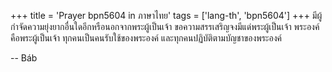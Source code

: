 +++
title = 'Prayer bpn5604 in ภาษาไทย'
tags = ['lang-th', 'bpn5604']
+++
มีผู้กำจัดความยุ่งยากอื่นใดอีกหรือนอกจากพระผู้เป็นเจ้า ขอความสรรเสริญจงมีแด่พระผู้เป็นเจ้า พระองค์คือพระผู้เป็นเจ้า ทุกคนเป็นคนรับใช้ของพระองค์ และทุกคนปฏิบัติตามบัญชาของพระองค์

-- Báb
